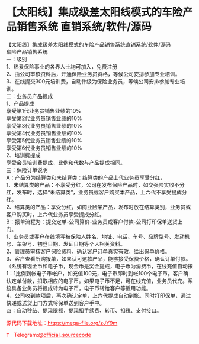 # 【太阳线】集成级差太阳线模式的车险产品销售系统 直销系统/软件/源码

【太阳线】集成级差太阳线模式的车险产品销售系统直销系统/软件/源码<br>车险产品销售系统<br>一：级别<br>1、热爱保险事业的各界人士均可加入，免费注册<br>2、由公司审核资料后，开通保险业务员资格，等候公司安排参加专业培训。<br>3、在线提交300元培训费，自动什级为保险业务员，等候公司安排参加专业培训。<br>二：业务员产品提成<br>1、产品提成<br>享受第1代业务员销售业绩的10%<br>享受第2代业务员销售业绩的10%<br>享受第3代业务员销售业绩的10%<br>享受第4代业务员销售业绩的10%<br>享受第5代业务员销售业绩的10%<br>享受第6代业务员销售业绩的10%<br>2、培训费提成<br>享受会员培训费提成，比例和代数与产品提成相同。<br>三：保险订单说明<br>A：产品分为结算类和未结算类：结算类的产品上代业务员享受分红，<br>1、未结算类的产品：不享受分红，公司在发布保险产品时，如交强险实收不分红，发布时，选择“未结算类”，业务员或客户购买本产品，上六代不享受提成分红。<br>2、结算类的产品：享受分红，如商业险某产品，发布时放在结算类别，业务员或客户购买时，上六代业务员享受提成分红。<br>B：报单流程为：提交定单-公司算价-业务员或客户付款-公司打印保单送货上门。<br>1、业务员或客户在线填写被保险人姓名、地址、电话、车号、品牌型号、发动机号、车架号、初登日期、发证日期等个人相关资料。<br>2、管理员审核客户保险资料，确认客户订单真实有效，给出保单价格。<br>3、客户查看所购报单，如果认可这款产品，能够接受保费价格，确认订单付款。（系统有现金币和电子币，现金币是奖金提成，电子币为消费币，在线充值自动按1：1比例到帐电子币帐户，如充值100元，电子币即时到帐100个电子币。客户确认定单付款，扣取相应的电子币。如果电子币不足，可在线充值，业务员代充。系统具备业务员将提成转为电子币，电子币转给客户等适用功能。<br>4、公司收到款项后，再次确认定单，上六代提成自动到帐。同时打印保单，通过快递或送货上门方式将保单送到客户手中。<br>四：自动秒结、提现限额，提现扣手续费、转币、扣税、支付接口。<br>


<p style="color: red;">源代码下载地址：<a href="https://mega-file.org/zJY9m" style="color: red;">https://mega-file.org/zJY9m</a></p><p style="color: red;"><img src="https://cdn-icons-png.flaticon.com/512/2111/2111646.png" alt="Telegram Icon" style="width: 16px; vertical-align: middle; margin-right: 5px;">Telegram:<a href="https://t.me/official_sourcecode" style="color: red;">@official_sourcecode</a></p>